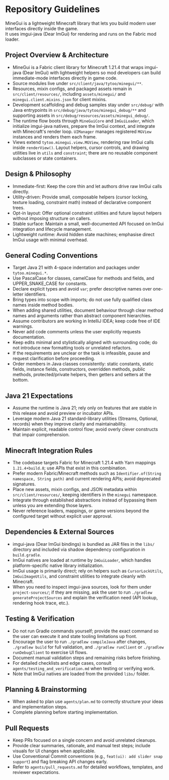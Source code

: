 # Repository Guidelines

MineGui is a lightweight Minecraft library that lets you build modern user interfaces directly inside the game. \
It uses imgui-java (Dear ImGui) for rendering and runs on the Fabric mod loader.

## Project Overview & Architecture
- MineGui is a Fabric client library for Minecraft 1.21.4 that wraps imgui-java (Dear ImGui) with lightweight helpers so mod developers can build immediate-mode interfaces directly in game code.
- Source modules live under `src/client/java/tytoo/minegui/**`.
- Resources, mixin configs, and packaged assets remain in `src/client/resources/`, including `assets/minegui/` and `minegui.client.mixins.json` for client mixins.
- Development scaffolding and debug samples stay under `src/debug/` with Java entrypoints in `src/debug/java/tytoo/minegui_debug/**` and supporting assets in `src/debug/resources/assets/minegui_debug/`.
- The runtime flow boots through `MineGuiCore` and `ImGuiLoader`, which initialize imgui-java natives, prepare the ImGui context, and integrate with Minecraft's render loop. `UIManager` manages registered `MGView` instances and renders them each frame.
- Views extend `tytoo.minegui.view.MGView`, rendering raw ImGui calls inside `renderView()`. Layout helpers, cursor controls, and drawing utilities live in `utils` and `constraint`; there are no reusable component subclasses or state containers.

## Design & Philosophy

- Immediate-first: Keep the core thin and let authors drive raw ImGui calls directly.
- Utility-driven: Provide small, composable helpers (cursor locking, texture loading, constraint math) instead of declarative component trees.
- Opt-in layout: Offer optional constraint utilities and future layout helpers without imposing structure on callers.
- Stable surface: Maintain a small, well-documented API focused on ImGui integration and lifecycle management.
- Lightweight runtime: Avoid hidden state machines; emphasise direct ImGui usage with minimal overhead.

## General Coding Conventions
- Target Java 21 with 4-space indentation and packages under `tytoo.minegui.*`.
- Use PascalCase for classes, camelCase for methods and fields, and UPPER_SNAKE_CASE for constants.
- Declare explicit types and avoid `var`; prefer descriptive names over one-letter identifiers.
- Bring types into scope with imports; do not use fully qualified class names inside method bodies.
- When adding shared utilities, document behaviour through clear method names and arguments rather than abstract component hierarchies.
- Assume contributors are working in IntelliJ IDEA; keep code free of IDE warnings.
- Never add code comments unless the user explicitly requests documentation.
- Keep edits minimal and stylistically aligned with surrounding code; do not introduce new formatting tools or unrelated refactors.
- If the requirements are unclear or the task is infeasible, pause and request clarification before proceeding.
- Order members in Java classes consistently: static constants, static fields, instance fields, constructors, overridden methods, public methods, protected/private helpers, then getters and setters at the bottom. 

## Java 21 Expectations
- Assume the runtime is Java 21; rely only on features that are stable in this release and avoid preview or incubator APIs.
- Leverage modern Java 21 standard-library utilities (Streams, Optional, records) when they improve clarity and maintainability.
- Maintain explicit, readable control flow; avoid overly clever constructs that impair comprehension.

## Minecraft Integration Rules
- The codebase targets Fabric for Minecraft 1.21.4 with Yarn mappings `1.21.4+build.8`; use APIs that exist in this combination.
- Prefer modern Fabric/Minecraft methods such as `Identifier.of(String namespace, String path)` and current rendering APIs; avoid deprecated signatures.
- Place new assets, mixin configs, and JSON metadata within `src/client/resources/`, keeping identifiers in the `minegui` namespace.
- Integrate through established abstractions instead of bypassing them unless you are extending those layers.
- Never reference loaders, mappings, or game versions beyond the configured target without explicit user approval.

## Dependencies & External Sources
- imgui-java (Dear ImGui bindings) is bundled as JAR files in the `libs/` directory and included via shadow dependency configuration in `build.gradle`.
- ImGui natives are loaded at runtime by `ImGuiLoader`, which handles platform-specific native library initialization.
- ImGui usage is primarily direct; rely on helpers such as `CursorLockUtils`, `ImGuiImageUtils`, and constraint utilities to integrate cleanly with Minecraft.
- When you need to inspect imgui-java sources, look for them under `project-sources/`; if they are missing, ask the user to run `./gradlew generateProjectSources` and explain the verification need (API lookup, rendering hook trace, etc.).

## Testing & Verification
- Do not run Gradle commands yourself; provide the exact command so the user can execute it and state tooling limitations up front.
- Encourage the user to run `./gradlew compileJava` after changes, `./gradlew build` for full validation, and `./gradlew runClient` or `./gradlew runDebugClient` to exercise UI flows.
- Document manual validation steps and remaining risks before finishing.
- For detailed checklists and edge cases, consult `agents/testing_and_verification.md` when testing or verifying work.
- Note that ImGui natives are loaded from the provided `libs/` folder.

## Planning & Brainstorming
- When asked to plan use `agents/plan.md` to correctly structure your ideas and implementation steps.
- Complete planning before starting implementation.

## Pull Requests
- Keep PRs focused on a single concern and avoid unrelated cleanups.
- Provide clear summaries, rationale, and manual test steps; include visuals for UI changes when applicable.
- Use Conventional Commit conventions (e.g., `feat(ui): add slider snap support`) and flag breaking API changes early.
- Refer to `agents/pull_requests.md` for detailed workflows, templates, and reviewer expectations.
